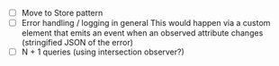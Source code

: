 - [ ] Move to Store pattern
- [ ] Error handling / logging in general
      This would happen via a custom element that emits an event when an observed attribute changes (stringified JSON of the error)
- [ ] N + 1 queries (using intersection observer?)
